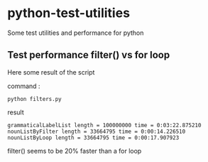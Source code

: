 # python-test-utilities
Some test utilities and performance for python

## Test performance filter() vs for loop

Here some result of the script

command :
```
python filters.py
```

result
```
grammaticalLabelList length = 100000000 time = 0:03:22.875210
nounListByFilter length = 33664795 time = 0:00:14.226510
nounListByLoop length = 33664795 time = 0:00:17.907923
```

filter() seems to be 20% faster than a for loop